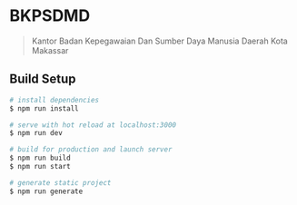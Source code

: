 # BKPSDMD

> Kantor Badan Kepegawaian Dan Sumber Daya Manusia Daerah Kota Makassar

## Build Setup

``` bash
# install dependencies
$ npm run install

# serve with hot reload at localhost:3000
$ npm run dev

# build for production and launch server
$ npm run build
$ npm run start

# generate static project
$ npm run generate
```
